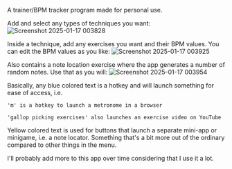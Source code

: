 A trainer/BPM tracker program made for personal use.

Add and select any types of techniques you want:
![Screenshot 2025-01-17 003828](https://github.com/user-attachments/assets/b60f4fb1-2c30-4fbf-a38a-600e55e18943)

Inside a technique, add any exercises you want and their BPM values. You can edit the BPM values as you like:
![Screenshot 2025-01-17 003925](https://github.com/user-attachments/assets/31533635-466c-45e1-b692-3b49a06eb55a)

Also contains a note location exercise where the app generates a number of random notes. Use that as you will:
![Screenshot 2025-01-17 003954](https://github.com/user-attachments/assets/bf05c0a6-8d14-40b9-8a5e-3c6f9c160575)

Basically, any blue colored text is a hotkey and will launch something for ease of access, i.e.

`'m' is a hotkey to launch a metronome in a browser`

`'gallop picking exercises' also launches an exercise video on YouTube`

Yellow colored text is used for buttons that launch a separate mini-app or minigame, i.e. a note locator. Something that's a bit more out of the ordinary compared to other things in the menu.

I'll probably add more to this app over time considering that I use it a lot.
